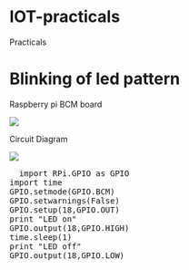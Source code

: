 # IOT-practicals
Practicals 

<h1>Blinking of led pattern</h1>
<p>Raspberry pi BCM board</p>
<img src="https://www.raspberrypi-spy.co.uk/wp-content/uploads/2012/06/Raspberry-Pi-GPIO-Header-with-Photo.png" >
<p>Circuit Diagram</p>
<img src="https://cdn.shopify.com/s/files/1/0176/3274/files/LEDs-BB400-1LED_bb_grande.png?6398700510979146820" >
<pre style="white-space:pre;">
  import RPi.GPIO as GPIO
import time
GPIO.setmode(GPIO.BCM)
GPIO.setwarnings(False)
GPIO.setup(18,GPIO.OUT)
print "LED on"
GPIO.output(18,GPIO.HIGH)
time.sleep(1)
print "LED off"
GPIO.output(18,GPIO.LOW)
</pre>


